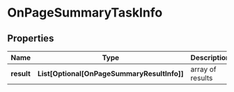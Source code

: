 # OnPageSummaryTaskInfo


## Properties

| Name | Type | Description | Notes |
|------------ | ------------- | ------------- | -------------|
**result** | **List[Optional[OnPageSummaryResultInfo]]** | array of results |[optional]|